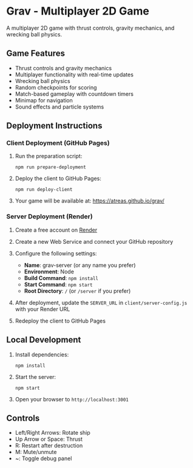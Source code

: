# Grav - Multiplayer 2D Game

A multiplayer 2D game with thrust controls, gravity mechanics, and wrecking ball physics.

## Game Features

- Thrust controls and gravity mechanics
- Multiplayer functionality with real-time updates
- Wrecking ball physics
- Random checkpoints for scoring
- Match-based gameplay with countdown timers
- Minimap for navigation
- Sound effects and particle systems

## Deployment Instructions

### Client Deployment (GitHub Pages)

1. Run the preparation script:
   ```
   npm run prepare-deployment
   ```

2. Deploy the client to GitHub Pages:
   ```
   npm run deploy-client
   ```

3. Your game will be available at: https://atreas.github.io/grav/

### Server Deployment (Render)

1. Create a free account on [Render](https://render.com/)

2. Create a new Web Service and connect your GitHub repository

3. Configure the following settings:
   - **Name**: grav-server (or any name you prefer)
   - **Environment**: Node
   - **Build Command**: `npm install`
   - **Start Command**: `npm start`
   - **Root Directory**: `/` (or `/server` if you prefer)

4. After deployment, update the `SERVER_URL` in `client/server-config.js` with your Render URL

5. Redeploy the client to GitHub Pages

## Local Development

1. Install dependencies:
   ```
   npm install
   ```

2. Start the server:
   ```
   npm start
   ```

3. Open your browser to `http://localhost:3001`

## Controls

- Left/Right Arrows: Rotate ship
- Up Arrow or Space: Thrust
- R: Restart after destruction
- M: Mute/unmute
- ~: Toggle debug panel

